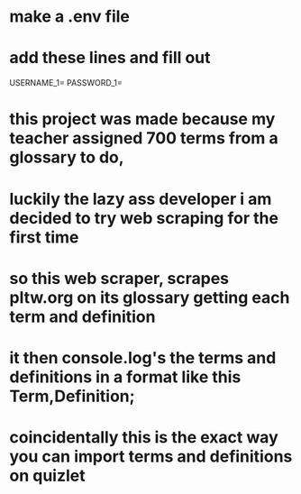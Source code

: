 # make a .env file

# add these lines and fill out 

USERNAME_1=
PASSWORD_1=


# this project was made because my teacher assigned 700 terms from a glossary to do,
# luckily the lazy ass developer i am decided to try web scraping for the first time
# so this web scraper, scrapes pltw.org on its glossary getting each term and definition
# it then console.log's the terms and definitions in a format like this Term,Definition;
# coincidentally this is the exact way you can import terms and definitions on quizlet
